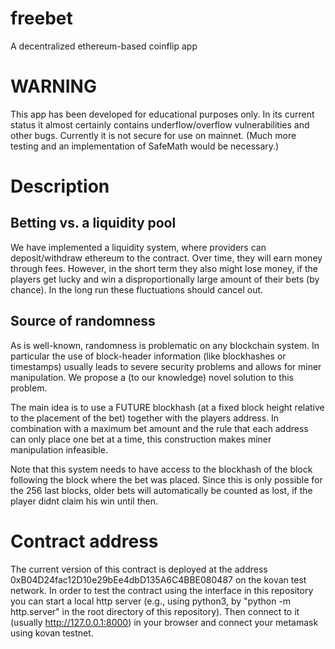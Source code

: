 # freebet
A decentralized ethereum-based coinflip app

# WARNING
This app has been developed for educational purposes only.
In its current status it almost certainly contains underflow/overflow vulnerabilities and other bugs.
Currently it is not secure for use on mainnet. (Much more testing and an implementation of SafeMath would be necessary.)

# Description

## Betting vs. a liquidity pool
We have implemented a liquidity system, where providers can deposit/withdraw ethereum to the contract.
Over time, they will earn money through fees. However, in the short term they also might lose money, if the players get lucky and win a disproportionally large amount of their bets (by chance). In the long run these fluctuations should cancel out.

## Source of randomness
As is well-known, randomness is problematic on any blockchain system. In particular the use of block-header information (like blockhashes or timestamps) usually leads to severe security problems and allows for miner manipulation. We propose a (to our knowledge) novel solution to this problem.

The main idea is to use a FUTURE blockhash (at a fixed block height relative to the placement of the bet) together with the players address. In combination with a maximum bet amount and the rule that each address can only place one bet at a time, this construction makes miner manipulation infeasible.

Note that this system needs to have access to the blockhash of the block following the block where the bet was placed. Since this is only possible for the 256 last blocks, older bets will automatically be counted as lost, if the player didnt claim his win until then.

# Contract address
The current version of this contract is deployed at the address 0xB04D24fac12D10e29bEe4dbD135A6C4BBE080487 on the kovan test network.
In order to test the contract using the interface in this repository you can start a local http server (e.g., using python3, by "python -m http.server" in the root directory of this repository). Then connect to it (usually http://127.0.0.1:8000) in your browser and connect your metamask using kovan testnet.
